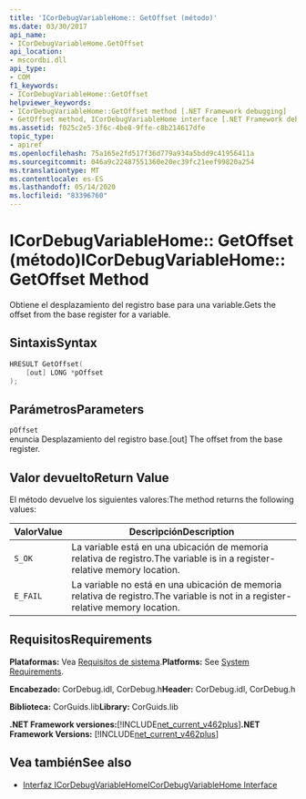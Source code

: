 ```yaml
---
title: 'ICorDebugVariableHome:: GetOffset (método)'
ms.date: 03/30/2017
api_name:
- ICorDebugVariableHome.GetOffset
api_location:
- mscordbi.dll
api_type:
- COM
f1_keywords:
- ICorDebugVariableHome::GetOffset
helpviewer_keywords:
- ICorDebugVariableHome::GetOffset method [.NET Framework debugging]
- GetOffset method, ICorDebugVariableHome interface [.NET Framework debugging]
ms.assetid: f025c2e5-3f6c-4be8-9ffe-c8b214617dfe
topic_type:
- apiref
ms.openlocfilehash: 75a165e2fd517f36d779a934a5bdd9c41956411a
ms.sourcegitcommit: 046a9c22487551360e20ec39fc21eef99820a254
ms.translationtype: MT
ms.contentlocale: es-ES
ms.lasthandoff: 05/14/2020
ms.locfileid: "83396760"
---
```

# <a name="icordebugvariablehomegetoffset-method"></a><span data-ttu-id="db3b8-102">ICorDebugVariableHome:: GetOffset (método)</span><span class="sxs-lookup"><span data-stu-id="db3b8-102">ICorDebugVariableHome::GetOffset Method</span></span>
<span data-ttu-id="db3b8-103">Obtiene el desplazamiento del registro base para una variable.</span><span class="sxs-lookup"><span data-stu-id="db3b8-103">Gets the offset from the base register for a variable.</span></span>  
  
## <a name="syntax"></a><span data-ttu-id="db3b8-104">Sintaxis</span><span class="sxs-lookup"><span data-stu-id="db3b8-104">Syntax</span></span>  
  
```cpp  
HRESULT GetOffset(  
    [out] LONG *pOffset  
);  
```  
  
## <a name="parameters"></a><span data-ttu-id="db3b8-105">Parámetros</span><span class="sxs-lookup"><span data-stu-id="db3b8-105">Parameters</span></span>  
 `pOffset`  
 <span data-ttu-id="db3b8-106">enuncia Desplazamiento del registro base.</span><span class="sxs-lookup"><span data-stu-id="db3b8-106">[out] The offset from the base register.</span></span>  
  
## <a name="return-value"></a><span data-ttu-id="db3b8-107">Valor devuelto</span><span class="sxs-lookup"><span data-stu-id="db3b8-107">Return Value</span></span>  
 <span data-ttu-id="db3b8-108">El método devuelve los siguientes valores:</span><span class="sxs-lookup"><span data-stu-id="db3b8-108">The method returns the following values:</span></span>  
  
|<span data-ttu-id="db3b8-109">Valor</span><span class="sxs-lookup"><span data-stu-id="db3b8-109">Value</span></span>|<span data-ttu-id="db3b8-110">Descripción</span><span class="sxs-lookup"><span data-stu-id="db3b8-110">Description</span></span>|  
|-----------|-----------------|  
|`S_OK`|<span data-ttu-id="db3b8-111">La variable está en una ubicación de memoria relativa de registro.</span><span class="sxs-lookup"><span data-stu-id="db3b8-111">The variable is in a register-relative memory location.</span></span>|  
|`E_FAIL`|<span data-ttu-id="db3b8-112">La variable no está en una ubicación de memoria relativa de registro.</span><span class="sxs-lookup"><span data-stu-id="db3b8-112">The variable is not in a register-relative memory location.</span></span>|  
  
## <a name="requirements"></a><span data-ttu-id="db3b8-113">Requisitos</span><span class="sxs-lookup"><span data-stu-id="db3b8-113">Requirements</span></span>  
 <span data-ttu-id="db3b8-114">**Plataformas:** Vea [Requisitos de sistema](../../get-started/system-requirements.md).</span><span class="sxs-lookup"><span data-stu-id="db3b8-114">**Platforms:** See [System Requirements](../../get-started/system-requirements.md).</span></span>  
  
 <span data-ttu-id="db3b8-115">**Encabezado:** CorDebug.idl, CorDebug.h</span><span class="sxs-lookup"><span data-stu-id="db3b8-115">**Header:** CorDebug.idl, CorDebug.h</span></span>  
  
 <span data-ttu-id="db3b8-116">**Biblioteca:** CorGuids.lib</span><span class="sxs-lookup"><span data-stu-id="db3b8-116">**Library:** CorGuids.lib</span></span>  
  
 <span data-ttu-id="db3b8-117">**.NET Framework versiones:**[!INCLUDE[net_current_v462plus](../../../../includes/net-current-v462plus-md.md)]</span><span class="sxs-lookup"><span data-stu-id="db3b8-117">**.NET Framework Versions:** [!INCLUDE[net_current_v462plus](../../../../includes/net-current-v462plus-md.md)]</span></span>  
  
## <a name="see-also"></a><span data-ttu-id="db3b8-118">Vea también</span><span class="sxs-lookup"><span data-stu-id="db3b8-118">See also</span></span>

- [<span data-ttu-id="db3b8-119">Interfaz ICorDebugVariableHome</span><span class="sxs-lookup"><span data-stu-id="db3b8-119">ICorDebugVariableHome Interface</span></span>](icordebugvariablehome-interface.md)
